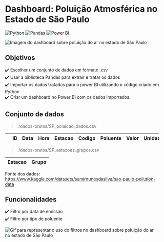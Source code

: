 # **Dashboard: Poluição Atmosférica no Estado de São Paulo**

![Python](https://img.shields.io/badge/python-3670A0?style=for-the-badge&logo=python&logoColor=ffdd54)
![Pandas](https://img.shields.io/badge/pandas-%23150458.svg?style=for-the-badge&logo=pandas&logoColor=white)
![Power Bi](https://img.shields.io/badge/power_bi-F2C811?style=for-the-badge&logo=powerbi&logoColor=black)

<img src="https://i.imgur.com/y1GVcdM.png" alt="Imagem do dashboard sobre poluição do ar no estado de São Paulo"> 

## Objetivos
:heavy_check_mark: Escolher um conjunto de dados em formato .csv  
:heavy_check_mark: Usar a biblioteca Pandas para extrair e tratar os dados   
:heavy_check_mark: Importar os dados tratados para o power BI utilizando o código criado em Python  
:heavy_check_mark: Criar um dashboard no Power BI com os dados importados.

## Conjunto de dados

> ./dados-brutos/SP_poluicao_dados.csv

| |ID|Data|Hora|Estacao|Codigo|Poluente|Valor|Unidade|Tipo|
| -------- | -------- | -------- |-------- | -------- | -------- | -------- | -------- | -------- | -------- |

> ./dados-brutos/SP_estacoes_grupos.csv

|Estacao|Grupo|
| -------- | -------- |

Fonte dos dados: https://www.kaggle.com/datasets/samirnunesdasilva/sao-paulo-pollution-data

## Funcionalidades

:heavy_check_mark: Filtro por data de emissão  
:heavy_check_mark: Filtro por tipo de poluente  

<img src="https://i.imgur.com/lA0Fhoa.gif" alt="Gif para representar o uso do filtros no dashboard sobre poluição do ar no estado de São Paulo">



